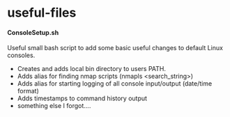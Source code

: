 # useful-files

#### ConsoleSetup.sh
Useful small bash script to add some basic useful changes to default Linux consoles.
- Creates and adds local bin directory to users PATH.
- Adds alias for finding nmap scripts (nmapls <search_string>)
- Adds alias for starting logging of all console input/output (date/time format)
- Adds timestamps to command history output 
- something else I forgot....
